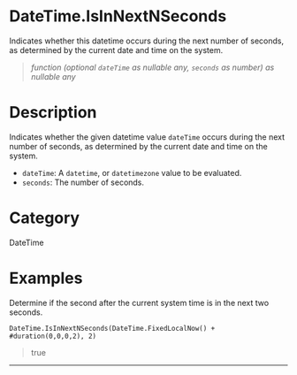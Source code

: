 ﻿# DateTime.IsInNextNSeconds
Indicates whether this datetime occurs during the next number of seconds, as determined by the current date and time on the system.
> _function (optional <code>dateTime</code> as nullable any, <code>seconds</code> as number) as nullable any_
# Description 
Indicates whether the given datetime value <code>dateTime</code> occurs during the next number of seconds, as determined by the current date and time on the system.
      <ul>
      <li><code>dateTime</code>: A <code>datetime</code>, or <code>datetimezone</code> value to be evaluated.</li>
      <li><code>seconds</code>: The number of seconds.</li>
      </ul>

# Category 
DateTime
# Examples 
Determine if the second after the current system time is in the next two seconds.
```
DateTime.IsInNextNSeconds(DateTime.FixedLocalNow() + #duration(0,0,0,2), 2)
```
> true
***
